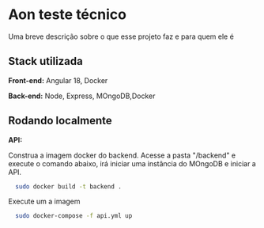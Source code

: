 
# Aon teste técnico

Uma breve descrição sobre o que esse projeto faz e para quem ele é


## Stack utilizada

**Front-end:** Angular 18, Docker

**Back-end:** Node, Express, MOngoDB,Docker


## Rodando localmente

**API:**

Construa a imagem docker do backend. Acesse a pasta "/backend" e execute o comando abaixo, irá iniciar uma instância do MOngoDB e iniciar a API.

```bash
  sudo docker build -t backend .
```

Execute um a imagem

```bash
  sudo docker-compose -f api.yml up
```